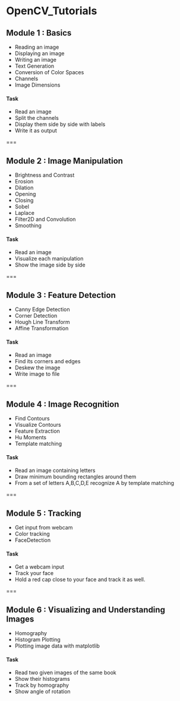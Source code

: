 # OpenCV_Tutorials

## Module 1 : Basics
* Reading an image
* Displaying an image
* Writing an image
* Text Generation
* Conversion of Color Spaces
* Channels
* Image Dimensions

#### Task
* Read an image
* Split the channels 
* Display them side by side with labels
* Write it as output

===

## Module 2 : Image Manipulation
* Brightness and Contrast
* Erosion
* Dilation
* Opening
* Closing
* Sobel
* Laplace
* Filter2D and Convolution
* Smoothing

#### Task
* Read an image
* Visualize each manipulation
* Show the image side by side

===

## Module 3 : Feature Detection
* Canny Edge Detection
* Corner Detection
* Hough Line Transform
* Affine Transformation

#### Task
* Read an image
* Find its corners and edges
* Deskew the image 
* Write image to file

===

## Module 4 : Image Recognition
* Find Contours
* Visualize Contours
* Feature Extraction
* Hu Moments
* Template matching

#### Task
* Read an image containing letters
* Draw minimum bounding rectangles around them
* From a set of letters A,B,C,D,E recognize A by template matching

===

## Module 5 : Tracking
* Get input from webcam
* Color tracking
* FaceDetection

#### Task 
* Get a webcam input
* Track your face
* Hold a red cap close to your face and track it as well.

===

## Module 6 : Visualizing and Understanding Images
* Homography
* Histogram Plotting
* Plotting image data with matplotlib

#### Task
* Read two given images of the same book
* Show their histograms
* Track by homography
* Show angle of rotation